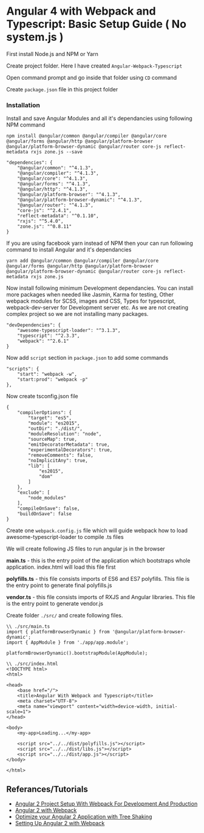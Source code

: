 # Angular 4 with Webpack and Typescript: Basic Setup Guide ( No system.js )

First install Node.js and NPM or Yarn

Create project folder. Here I have created `Angular-Webpack-Typescript`

Open command prompt and go inside that folder using `CD` command

Create `package.json` file in this project folder

### Installation

Install and save Angular Modules and all it's dependancies using following NPM command

```
npm install @angular/common @angular/compiler @angular/core @angular/forms @angular/http @angular/platform-browser @angular/platform-browser-dynamic @angular/router core-js reflect-metadata rxjs zone.js --save
```

```
"dependencies": {
    "@angular/common": "^4.1.3",
    "@angular/compiler": "^4.1.3",
    "@angular/core": "^4.1.3",
    "@angular/forms": "^4.1.3",
    "@angular/http": "^4.1.3",
    "@angular/platform-browser": "^4.1.3",
    "@angular/platform-browser-dynamic": "^4.1.3",
    "@angular/router": "^4.1.3",
    "core-js": "^2.4.1",
    "reflect-metadata": "^0.1.10",
    "rxjs": "^5.4.0",
    "zone.js": "^0.8.11"
}
```

If you are using facebook yarn instead of NPM then your can run following command to install Angular and it's dependancies

```
yarn add @angular/common @angular/compiler @angular/core @angular/forms @angular/http @angular/platform-browser @angular/platform-browser-dynamic @angular/router core-js reflect-metadata rxjs zone.js
```

Now install following minimum Development dependancies. You can install more packages when needed like Jasmin, Karma for testing, Other webpack modules for SCSS, images and CSS, Types for typescript, webpack-dev-server for Development server etc. As we are not creating complex project so we are not installing many packages.

```
"devDependencies": {
    "awesome-typescript-loader": "^3.1.3",
    "typescript": "^2.3.3",
    "webpack": "^2.6.1"
}
```

Now add `script` section in `package.json` to add some commands

```
"scripts": {
    "start": "webpack -w",
    "start:prod": "webpack -p"
},
```

Now create tsconfig.json file

```
{
    "compilerOptions": {
        "target": "es5",
        "module": "es2015",
        "outDir": "./dist/",
        "moduleResolution": "node",
        "sourceMap": true,
        "emitDecoratorMetadata": true,
        "experimentalDecorators": true,
        "removeComments": false,
        "noImplicitAny": true,
        "lib": [
            "es2015",
            "dom"
        ]
    },
    "exclude": [
        "node_modules"
    ],
    "compileOnSave": false,
    "buildOnSave": false
}
```

Create one `webpack.config.js` file which will guide webpack how to load awesome-typescript-loader to compile .ts files

We will create following JS files to run angular js in the browser

**main.ts** - this is the entry point of the application which bootstraps whole application. index.html will load this file first

**polyfills.ts** - this file consists imports of ES6 and ES7 polyfills. This file is the entry point to generate final polyfills.js

**vendor.ts** - this file consists imports of RXJS and Angular libraries. This file is the entry point to generate vendor.js

Create folder `./src/` and create following files.

```
\\ ./src/main.ts
import { platformBrowserDynamic } from '@angular/platform-browser-dynamic';
import { AppModule } from './app/app.module';

platformBrowserDynamic().bootstrapModule(AppModule);
```

```
\\ ./src/index.html
<!DOCTYPE html>
<html>

<head>
    <base href="/">
    <title>Angular With Webpack and Typescript</title>
    <meta charset="UTF-8">
    <meta name="viewport" content="width=device-width, initial-scale=1">
</head>

<body>
    <my-app>Loading...</my-app>

    <script src="../../dist/polyfills.js"></script>
    <script src="../../dist/libs.js"></script>
    <script src="../../dist/app.js"></script>
</body>

</html>
```


## Referances/Tutorials

*   [Angular 2 Project Setup With Webpack For Development And Production](http://blog.sodhanalibrary.com/2016/10/angular2-project-setup-with-webpack-for.html#.WS0hg-uGOUl)
*   [Angular 2 with Webpack](http://www.dotnetcurry.com/angularjs/1320/using-webpack-bundling-with-angular-2)
*   [Optimize your Angular 2 Application with Tree Shaking](http://blog.rangle.io/optimize-your-angular2-application-with-tree-shaking/)
*   [Setting Up Angular 2 with Webpack](https://semaphoreci.com/community/tutorials/setting-up-angular-2-with-webpack)